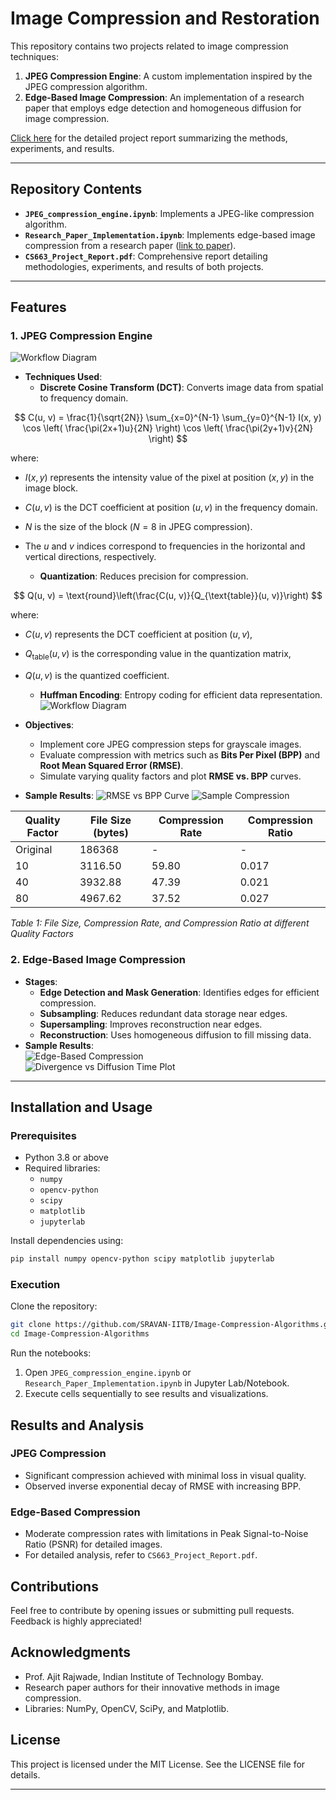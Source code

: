 # Image Compression and Restoration

This repository contains two projects related to image compression techniques:
1. **JPEG Compression Engine**: A custom implementation inspired by the JPEG compression algorithm.
2. **Edge-Based Image Compression**: An implementation of a research paper that employs edge detection and homogeneous diffusion for image compression.

[Click here](CS663_Project_Report.pdf) for the detailed project report summarizing the methods, experiments, and results.

---

## Repository Contents
- **`JPEG_compression_engine.ipynb`**: Implements a JPEG-like compression algorithm.
- **`Research_Paper_Implementation.ipynb`**: Implements edge-based image compression from a research paper ([link to paper](https://projet.liris.cnrs.fr/imagine/pub/proceedings/CAIP-2009/papers/5702/57020476.pdf)).
- **`CS663_Project_Report.pdf`**: Comprehensive report detailing methodologies, experiments, and results of both projects.

---

## Features

### 1. JPEG Compression Engine
  ![Workflow Diagram](diagrams/workflow-1.png)
- **Techniques Used**:
  - **Discrete Cosine Transform (DCT)**: Converts image data from spatial to frequency domain.

$$ C(u, v) = \frac{1}{\sqrt{2N}} \sum_{x=0}^{N-1} \sum_{y=0}^{N-1} I(x, y) \cos \left( \frac{\pi(2x+1)u}{2N} \right) \cos \left( \frac{\pi(2y+1)v}{2N} \right) $$

where:
- $I(x, y)$ represents the intensity value of the pixel at position $(x, y)$ in the image block.
- $C(u, v)$ is the DCT coefficient at position $(u, v)$ in the frequency domain.
- $N$ is the size of the block ($N=8$ in JPEG compression).
- The $u$ and $v$ indices correspond to frequencies in the horizontal and vertical directions, respectively.


  - **Quantization**: Reduces precision for compression.
    
$$ Q(u, v) = \text{round}\left(\frac{C(u, v)}{Q_{\text{table}}(u, v)}\right) $$

where:
- $C(u, v)$ represents the DCT coefficient at position $(u, v)$,
- $Q_{\text{table}}(u, v)$ is the corresponding value in the quantization matrix,
- $Q(u, v)$ is the quantized coefficient.


  - **Huffman Encoding**: Entropy coding for efficient data representation.
  ![Workflow Diagram](diagrams/Huffman-algo.png)
- **Objectives**:
  - Implement core JPEG compression steps for grayscale images.
  - Evaluate compression with metrics such as **Bits Per Pixel (BPP)** and **Root Mean Squared Error (RMSE)**.
  - Simulate varying quality factors and plot **RMSE vs. BPP** curves.
- **Sample Results**:
  ![RMSE vs BPP Curve](diagrams/plot_RMSE-BPP.png)
  ![Sample Compression](diagrams/compressions.png)
  
| **Quality Factor** | **File Size (bytes)** | **Compression Rate** | **Compression Ratio** |
|--------------------|-----------------------|----------------------|-----------------------|
| Original           | 186368                | -                    | -                     |
| 10                 | 3116.50               | 59.80                | 0.017                 |
| 40                 | 3932.88               | 47.39                | 0.021                 |
| 80                 | 4967.62               | 37.52                | 0.027                 |

*Table 1: File Size, Compression Rate, and Compression Ratio at different Quality Factors*


### 2. Edge-Based Image Compression
- **Stages**:
  - **Edge Detection and Mask Generation**: Identifies edges for efficient compression.
  - **Subsampling**: Reduces redundant data storage near edges.
  - **Supersampling**: Improves reconstruction near edges.
  - **Reconstruction**: Uses homogeneous diffusion to fill missing data.
- **Sample Results**:  
  ![Edge-Based Compression](diagrams/penguin.png)  
  ![Divergence vs Diffusion Time Plot](diagrams/plot_div-difftime.png)
  
---

## Installation and Usage

### Prerequisites
- Python 3.8 or above
- Required libraries:
  - `numpy`
  - `opencv-python`
  - `scipy`
  - `matplotlib`
  - `jupyterlab`

Install dependencies using:
```bash
pip install numpy opencv-python scipy matplotlib jupyterlab
```

### Execution
Clone the repository:
```bash
git clone https://github.com/SRAVAN-IITB/Image-Compression-Algorithms.git
cd Image-Compression-Algorithms
```

Run the notebooks:
1. Open `JPEG_compression_engine.ipynb` or `Research_Paper_Implementation.ipynb` in Jupyter Lab/Notebook.
2. Execute cells sequentially to see results and visualizations.

## Results and Analysis

### JPEG Compression
- Significant compression achieved with minimal loss in visual quality.
- Observed inverse exponential decay of RMSE with increasing BPP.

### Edge-Based Compression
- Moderate compression rates with limitations in Peak Signal-to-Noise Ratio (PSNR) for detailed images.
- For detailed analysis, refer to `CS663_Project_Report.pdf`.

## Contributions
Feel free to contribute by opening issues or submitting pull requests. Feedback is highly appreciated!

## Acknowledgments
- Prof. Ajit Rajwade, Indian Institute of Technology Bombay.
- Research paper authors for their innovative methods in image compression.
- Libraries: NumPy, OpenCV, SciPy, and Matplotlib.

## License
This project is licensed under the MIT License. See the LICENSE file for details.

---

